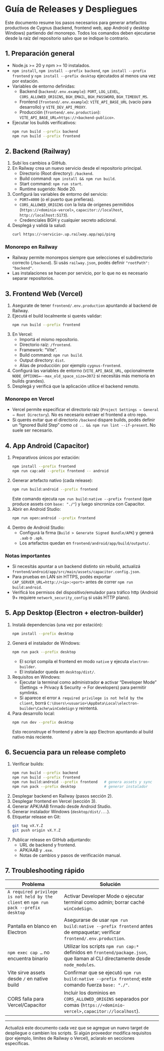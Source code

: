# Guía de Releases y Despliegues

Este documento resume los pasos necesarios para generar artefactos productivos de Cygnus (backend, frontend web, app Android y desktop Windows) partiendo del monorepo. Todos los comandos deben ejecutarse desde la raíz del repositorio salvo que se indique lo contrario.

## 1. Preparación general

- Node.js >= 20 y npm >= 10 instalados.
- `npm install`, `npm install --prefix backend`, `npm install --prefix frontend` y `npm install --prefix desktop` ejecutados al menos una vez por estación.
- Variables de entorno definidas:
  - Backend (`backend/.env.example`): `PORT`, `LOG_LEVEL`, `CORS_ALLOWED_ORIGINS`, `BGH_EMAIL`, `BGH_PASSWORD`, `BGH_TIMEOUT_MS`.
  - Frontend (`frontend/.env.example`): `VITE_API_BASE_URL` (vacío para desarrollo) y `VITE_DEV_API_PROXY`.
  - Producción (`frontend/.env.production`): `VITE_API_BASE_URL=https://<backend-publico>`.
- Ejecutar los builds verificativos:
  ```bash
  npm run build --prefix backend
  npm run build --prefix frontend
  ```

## 2. Backend (Railway)

1. Subí los cambios a GitHub.
2. En Railway crea un nuevo servicio desde el repositorio principal.
   - Directorio (Root directory): `/backend`.
   - Build command: `npm install && npm run build`.
   - Start command: `npm run start`.
   - Runtime sugerido: Node 20.
3. Configurá las variables de entorno del servicio:
   - `PORT=4000` (o el puerto que prefieras).
   - `CORS_ALLOWED_ORIGINS` con la lista de orígenes permitidos (`https://<dominio-vercel>`, `capacitor://localhost`, `http://localhost:5173`).
   - Credenciales BGH y cualquier secreto adicional.
4. Desplegá y validá la salud:
   ```bash
   curl https://<servicio>.up.railway.app/api/ping
   ```

### Monorepo en Railway

- Railway permite monorepos siempre que selecciones el subdirectorio correcto (`/backend`). Si usás `railway.json`, podés definir `"rootPath": "backend"`.
- Las instalaciones se hacen por servicio, por lo que no es necesario separar repositorios.

## 3. Frontend Web (Vercel)

1. Asegurate de tener `frontend/.env.production` apuntando al backend de Railway.
2. Ejecutá el build localmente si querés validar:
   ```bash
   npm run build --prefix frontend
   ```
3. En Vercel:
   - Importá el mismo repositorio.
   - Directorio raíz: `/frontend`.
   - Framework: “Vite”.
   - Build command: `npm run build`.
   - Output directory: `dist`.
   - Alias de producción: por ejemplo `cygnus-frontend`.
4. Configurá las variables de entorno (`VITE_API_BASE_URL`, opcionalmente `NODE_OPTIONS=--max_old_space_size=3072` si necesitás más memoria en builds grandes).
5. Desplegá y verificá que la aplicación utilice el backend remoto.

### Monorepo en Vercel

- Vercel permite especificar el directorio raíz (`Project Settings → General → Root Directory`). No es necesario extraer el frontend a otro repo.
- Si querés evitar que el directorio `/backend` dispare builds, podés definir un “Ignored Build Step” como `cd .. && npm run lint --if-present`. No suele ser necesario.

## 4. App Android (Capacitor)

1. Preparativos únicos por estación:
   ```bash
   npm install --prefix frontend
   npm run cap:add --prefix frontend -- android
   ```
2. Generar artefacto nativo (cada release):
   ```bash
   npm run build:android --prefix frontend
   ```
   Este comando ejecuta `npm run build:native --prefix frontend` (que produce assets con `base: "./"`) y luego sincroniza con Capacitor.
3. Abrir en Android Studio:
   ```bash
   npm run open:android --prefix frontend
   ```
4. Dentro de Android Studio:
   - Configurá la firma (`Build > Generate Signed Bundle/APK`) y generá `.aab` o `.apk`.
   - Los artefactos quedan en `frontend/android/app/build/outputs/`.

### Notas importantes

- Si necesitás apuntar a un backend distinto sin rebuild, actualizá `frontend/android/app/src/main/assets/capacitor.config.json`.
- Para pruebas en LAN sin HTTPS, podés exportar `CAP_SERVER_URL=http://<ip>:<port>` antes de correr `npm run build:android`.
- Verificá los permisos del dispositivo/emulador para tráfico http (Android 9+ requiere `network_security_config` si usás HTTP plano).

## 5. App Desktop (Electron + electron-builder)

1. Instalá dependencias (una vez por estación):
   ```bash
   npm install --prefix desktop
   ```
2. Generá el instalador de Windows:
   ```bash
   npm run pack --prefix desktop
   ```
   - El script compila el frontend en modo `native` y ejecuta `electron-builder`.
   - El instalador queda en `desktop/dist/`.
3. Requisitos en Windows:
   - Ejecutar la terminal como administrador **o** activar “Developer Mode” (Settings → Privacy & Security → For developers) para permitir symlinks.
   - Si aparece el error `A required privilege is not held by the client`, borrá `C:\Users\<usuario>\AppData\Local\electron-builder\Cache\winCodeSign` y reintentá.
4. Para desarrollo local:
   ```bash
   npm run dev --prefix desktop
   ```
   Esto reconstruye el frontend y abre la app Electron apuntando al build nativo más reciente.

## 6. Secuencia para un release completo

1. Verificar builds:
   ```bash
   npm run build --prefix backend
   npm run build --prefix frontend
   npm run build:android --prefix frontend   # genera assets y sync
   npm run pack --prefix desktop             # generar instalador
   ```
2. Desplegar backend en Railway (pasos sección 2).
3. Desplegar frontend en Vercel (sección 3).
4. Generar APK/AAB firmado desde Android Studio.
5. Generar instalador Windows (`desktop/dist/...`).
6. Etiquetar release en Git:
   ```bash
   git tag vX.Y.Z
   git push origin vX.Y.Z
   ```
7. Publicar release en GitHub adjuntando:
   - URL de backend y frontend.
   - APK/AAB y `.exe`.
   - Notas de cambios y pasos de verificación manual.

## 7. Troubleshooting rápido

| Problema | Solución |
|----------|----------|
| `A required privilege is not held by the client` en `npm run pack --prefix desktop` | Activar Developer Mode o ejecutar terminal como admin; borrar caché `winCodeSign`. |
| Pantalla en blanco en Electron | Asegurarse de usar `npm run build:native --prefix frontend` antes de empaquetar; verificar `frontend/.env.production`. |
| `npm exec cap …` no encuentra binario | Utilizar los scripts `npm run cap:*` definidos en `frontend/package.json`, que llaman al CLI directamente desde `node_modules`. |
| Vite sirve assets desde `/` en native build | Confirmar que se ejecutó `npm run build:native --prefix frontend`; este comando fuerza `base: "./"`. |
| CORS falla para Vercel/Capacitor | Incluir los dominios en `CORS_ALLOWED_ORIGINS` separados por comas (`https://<dominio-vercel>,capacitor://localhost`). |

---

Actualizá este documento cada vez que se agregue un nuevo target de despliegue o cambien los scripts. Si algún proveedor modifica requisitos (por ejemplo, límites de Railway o Vercel), aclaralo en secciones específicas.
